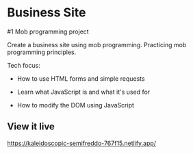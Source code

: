 # Business Site

#1 Mob programming project 

Create a business site using mob programming. Practicing mob programming principles.

Tech focus:

- How to use HTML forms and simple requests

- Learn what JavaScript is and what it's used for

- How to modify the DOM using JavaScript


## View it live
https://kaleidoscopic-semifreddo-767f15.netlify.app/
